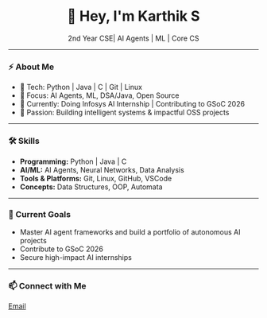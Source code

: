 <h1 align="center">👋 Hey, I'm Karthik S</h1>
<p align="center">
  2nd Year CSE| AI Agents | ML | Core CS
</p>

---

### ⚡ About Me
- 🔹 Tech: Python | Java | C | Git | Linux  
- 🔹 Focus: AI Agents, ML, DSA/Java, Open Source  
- 🔹 Currently: Doing Infosys AI Internship | Contributing to GSoC 2026  
- 🔹 Passion: Building intelligent systems & impactful OSS projects  

---

### 🛠️ Skills
- **Programming:** Python | Java | C  
- **AI/ML:** AI Agents, Neural Networks, Data Analysis  
- **Tools & Platforms:** Git, Linux, GitHub, VSCode  
- **Concepts:** Data Structures, OOP, Automata  

---

### 🌱 Current Goals
- Master AI agent frameworks and build a portfolio of autonomous AI projects  
- Contribute to GSoC 2026  
- Secure high-impact AI internships  

---
### 📫 Connect with Me
[Email](mailto:codewithkarthii.com)
